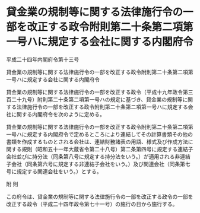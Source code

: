 # 貸金業の規制等に関する法律施行令の一部を改正する政令附則第二十条第二項第一号ハに規定する会社に関する内閣府令

平成二十四年内閣府令第十三号

貸金業の規制等に関する法律施行令の一部を改正する政令附則第二十条第二項第一号ハに規定する会社に関する内閣府令

貸金業の規制等に関する法律施行令の一部を改正する政令（平成十九年政令第三百二十九号）附則第二十条第二項第一号ハの規定に基づき、貸金業の規制等に関する法律施行令の一部を改正する政令附則第二十条第二項第一号ハに規定する会社に関する内閣府令を次のように定める。

貸金業の規制等に関する法律施行令の一部を改正する政令附則第二十条第二項第一号ハに規定する内閣府令で定めるところにより連結してその計算書類その他の書類を作成するものとされる会社は、連結財務諸表の用語、様式及び作成方法に関する規則（昭和五十一年大蔵省令第二十八号）第二条第四号に規定する連結子会社並びに持分法（同条第八号に規定する持分法をいう。）が適用される非連結子会社（同条第六号に規定する非連結子会社をいう。）及び関連会社（同条第七号に規定する関連会社をいう。）とする。

附 則

この府令は、貸金業の規制等に関する法律施行令の一部を改正する政令の一部を改正する政令（平成二十四年政令第七十一号）の施行の日から施行する。
